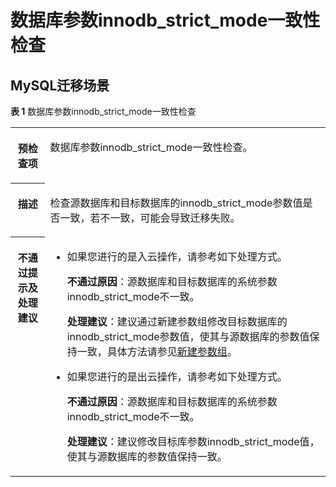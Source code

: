 # 数据库参数innodb\_strict\_mode一致性检查<a name="drs_11_0060"></a>

## MySQL迁移场景<a name="section99687715015"></a>

**表 1**  数据库参数innodb\_strict\_mode一致性检查

<a name="table18108192214474"></a>
<table><tbody><tr id="row19108192294711"><th class="firstcol" valign="top" width="11%" id="mcps1.2.3.1.1"><p id="p191087222477"><a name="p191087222477"></a><a name="p191087222477"></a><strong id="b13108162214473"><a name="b13108162214473"></a><a name="b13108162214473"></a>预检查项</strong></p>
</th>
<td class="cellrowborder" valign="top" width="89%" headers="mcps1.2.3.1.1 "><p id="p01081022104711"><a name="p01081022104711"></a><a name="p01081022104711"></a>数据库参数innodb_strict_mode一致性检查。</p>
</td>
</tr>
<tr id="row3108132254714"><th class="firstcol" valign="top" width="11%" id="mcps1.2.3.2.1"><p id="p1710810224473"><a name="p1710810224473"></a><a name="p1710810224473"></a><strong id="b510892211472"><a name="b510892211472"></a><a name="b510892211472"></a>描述</strong></p>
</th>
<td class="cellrowborder" valign="top" width="89%" headers="mcps1.2.3.2.1 "><p id="p15372705185323"><a name="p15372705185323"></a><a name="p15372705185323"></a>检查源数据库和目标数据库的innodb_strict_mode参数值是否一致，若不一致，可能会导致迁移失败。</p>
</td>
</tr>
<tr id="row212432224711"><th class="firstcol" valign="top" width="11%" id="mcps1.2.3.3.1"><p id="p1412462211472"><a name="p1412462211472"></a><a name="p1412462211472"></a><strong id="b111246227470"><a name="b111246227470"></a><a name="b111246227470"></a>不通过提示及<strong id="b15891153114115"><a name="b15891153114115"></a><a name="b15891153114115"></a>处理建议</strong></strong></p>
</th>
<td class="cellrowborder" valign="top" width="89%" headers="mcps1.2.3.3.1 "><a name="ul1451911019512"></a><a name="ul1451911019512"></a><ul id="ul1451911019512"><li>如果您进行的是入云操作，请参考如下处理方式。<p id="p13894141513616"><a name="p13894141513616"></a><a name="p13894141513616"></a><strong id="b0894181517618"><a name="b0894181517618"></a><a name="b0894181517618"></a>不通过原因</strong>：源数据库和目标数据库的系统参数innodb_strict_mode不一致。</p>
<p id="p16506115843913"><a name="p16506115843913"></a><a name="p16506115843913"></a><strong id="b05061058133914"><a name="b05061058133914"></a><a name="b05061058133914"></a>处理建议</strong>：建议通过新建参数组修改目标数据库的innodb_strict_mode参数值，使其与源数据库的参数值保持一致，具体方法请参见<a href="https://support.huaweicloud.com/usermanual-rds/zh-cn_topic_parameter_group.html" target="_blank" rel="noopener noreferrer">新建参数组</a>。</p>
</li><li>如果您进行的是出云操作，请参考如下处理方式。<p id="p19373134915523"><a name="p19373134915523"></a><a name="p19373134915523"></a><strong id="b1237320492523"><a name="b1237320492523"></a><a name="b1237320492523"></a>不通过原因</strong>：源数据库和目标数据库的系统参数innodb_strict_mode不一致。</p>
<p id="p83731849145212"><a name="p83731849145212"></a><a name="p83731849145212"></a><strong id="b15373194920526"><a name="b15373194920526"></a><a name="b15373194920526"></a>处理建议</strong>：建议修改目标库参数innodb_strict_mode值，使其与源数据库的参数值保持一致。</p>
</li></ul>
</td>
</tr>
</tbody>
</table>

